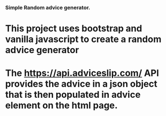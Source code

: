 ### Simple Random advice generator.

# This project uses bootstrap and vanilla javascript to create a random advice generator

# The https://api.adviceslip.com/ API provides the advice in a json object that is then populated in advice element on the html page.
